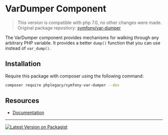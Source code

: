 VarDumper Component
===================
> This version is compatible with php 7.0, no other changes were made.  
> Original package repository: [symfony/var-dumper](https://github.com/symfony/var-dumper)

The VarDumper component provides mechanisms for walking through any arbitrary
PHP variable. It provides a better `dump()` function that you can use instead
of `var_dump()`.


## Installation

Require this package with composer using the following command:

```bash
composer require phplegacy/symfony-var-dumper --dev
```

## Resources

* [Documentation](https://symfony.com/doc/5.4/components/var_dumper.html)

---
[![Latest Version on Packagist](https://img.shields.io/packagist/v/phplegacy/symfony-var-dumper)](https://packagist.org/packages/phplegacy/symfony-var-dumper)  
